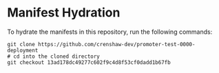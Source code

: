 # Manifest Hydration

To hydrate the manifests in this repository, run the following commands:

```shell
git clone https://github.com/crenshaw-dev/promoter-test-0000-deployment
# cd into the cloned directory
git checkout 13ad178dc49277c602f9c4d8f53cf0dadd1b67fb
```
